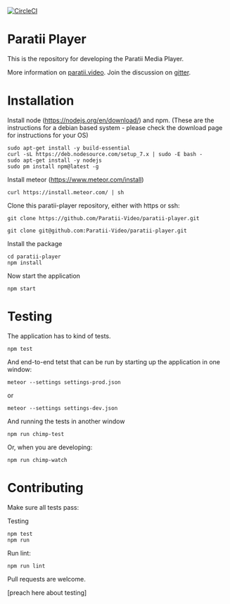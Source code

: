 [![CircleCI](https://circleci.com/gh/Paratii-Video/paratii-player.svg?style=svg)](https://circleci.com/gh/Paratii-Video/paratii-player)

# Paratii Player

This is the repository for developing the Paratii Media Player.

More information on [paratii.video](http://paratii.video/). Join the discussion on [gitter](https://gitter.im/Paratii-Video).


# Installation 


Install node (https://nodejs.org/en/download/) and npm. (These are the instructions for a debian based system - please check the download page for instructions for your OS)

    sudo apt-get install -y build-essential
    curl -sL https://deb.nodesource.com/setup_7.x | sudo -E bash -
    sudo apt-get install -y nodejs
    sudo pm install npm@latest -g

Install meteor (https://www.meteor.com/install)

    curl https://install.meteor.com/ | sh

Clone this paratii-player repository, either with https or ssh:


    git clone https://github.com/Paratii-Video/paratii-player.git

    git clone git@github.com:Paratii-Video/paratii-player.git

Install the package

    cd paratii-player
    npm install

Now start the application

    npm start


# Testing

The application has to kind of tests. 

    npm test

And end-to-end tetst that can be run by starting up the application in one window:

    meteor --settings settings-prod.json

or

    meteor --settings settings-dev.json

And running the tests in another window

    npm run chimp-test

Or, when you are developing:

    npm run chimp-watch


# Contributing

Make sure all tests pass:

Testing

    npm test
    npm run 

Run lint:

    npm run lint

Pull requests are welcome.

[preach here about testing]
